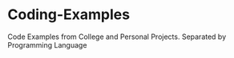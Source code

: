 # Coding-Examples
Code Examples from College and Personal Projects. Separated by Programming Language
